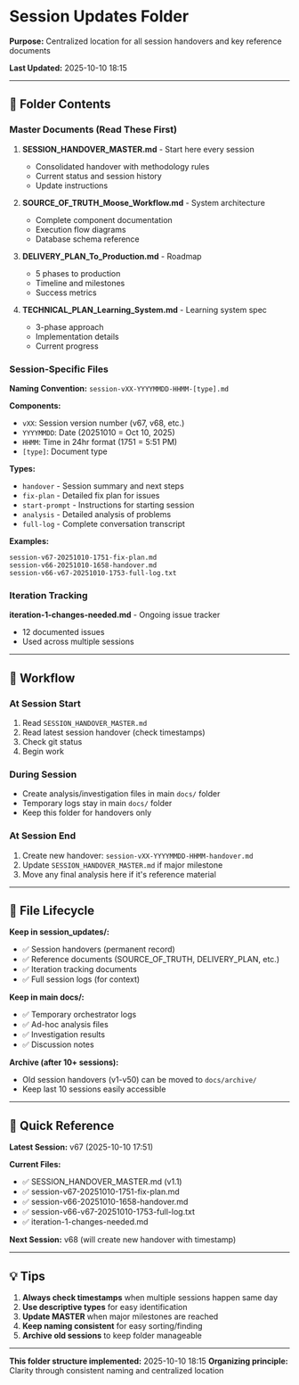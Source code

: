 # Session Updates Folder

**Purpose:** Centralized location for all session handovers and key reference documents

**Last Updated:** 2025-10-10 18:15

---

## 📂 Folder Contents

### Master Documents (Read These First)

1. **SESSION_HANDOVER_MASTER.md** - Start here every session
   - Consolidated handover with methodology rules
   - Current status and session history
   - Update instructions

2. **SOURCE_OF_TRUTH_Moose_Workflow.md** - System architecture
   - Complete component documentation
   - Execution flow diagrams
   - Database schema reference

3. **DELIVERY_PLAN_To_Production.md** - Roadmap
   - 5 phases to production
   - Timeline and milestones
   - Success metrics

4. **TECHNICAL_PLAN_Learning_System.md** - Learning system spec
   - 3-phase approach
   - Implementation details
   - Current progress

### Session-Specific Files

**Naming Convention:** `session-vXX-YYYYMMDD-HHMM-[type].md`

**Components:**
- `vXX`: Session version number (v67, v68, etc.)
- `YYYYMMDD`: Date (20251010 = Oct 10, 2025)
- `HHMM`: Time in 24hr format (1751 = 5:51 PM)
- `[type]`: Document type

**Types:**
- `handover` - Session summary and next steps
- `fix-plan` - Detailed fix plan for issues
- `start-prompt` - Instructions for starting session
- `analysis` - Detailed analysis of problems
- `full-log` - Complete conversation transcript

**Examples:**
```
session-v67-20251010-1751-fix-plan.md
session-v66-20251010-1658-handover.md
session-v66-v67-20251010-1753-full-log.txt
```

### Iteration Tracking

**iteration-1-changes-needed.md** - Ongoing issue tracker
- 12 documented issues
- Used across multiple sessions

---

## 🔄 Workflow

### At Session Start

1. Read `SESSION_HANDOVER_MASTER.md`
2. Read latest session handover (check timestamps)
3. Check git status
4. Begin work

### During Session

- Create analysis/investigation files in main `docs/` folder
- Temporary logs stay in main `docs/` folder
- Keep this folder for handovers only

### At Session End

1. Create new handover: `session-vXX-YYYYMMDD-HHMM-handover.md`
2. Update `SESSION_HANDOVER_MASTER.md` if major milestone
3. Move any final analysis here if it's reference material

---

## 📝 File Lifecycle

**Keep in session_updates/:**
- ✅ Session handovers (permanent record)
- ✅ Reference documents (SOURCE_OF_TRUTH, DELIVERY_PLAN, etc.)
- ✅ Iteration tracking documents
- ✅ Full session logs (for context)

**Keep in main docs/:**
- ✅ Temporary orchestrator logs
- ✅ Ad-hoc analysis files
- ✅ Investigation results
- ✅ Discussion notes

**Archive (after 10+ sessions):**
- Old session handovers (v1-v50) can be moved to `docs/archive/`
- Keep last 10 sessions easily accessible

---

## 🎯 Quick Reference

**Latest Session:** v67 (2025-10-10 17:51)

**Current Files:**
- ✅ SESSION_HANDOVER_MASTER.md (v1.1)
- ✅ session-v67-20251010-1751-fix-plan.md
- ✅ session-v66-20251010-1658-handover.md
- ✅ session-v66-v67-20251010-1753-full-log.txt
- ✅ iteration-1-changes-needed.md

**Next Session:** v68 (will create new handover with timestamp)

---

## 💡 Tips

1. **Always check timestamps** when multiple sessions happen same day
2. **Use descriptive types** for easy identification
3. **Update MASTER** when major milestones are reached
4. **Keep naming consistent** for easy sorting/finding
5. **Archive old sessions** to keep folder manageable

---

**This folder structure implemented:** 2025-10-10 18:15
**Organizing principle:** Clarity through consistent naming and centralized location
